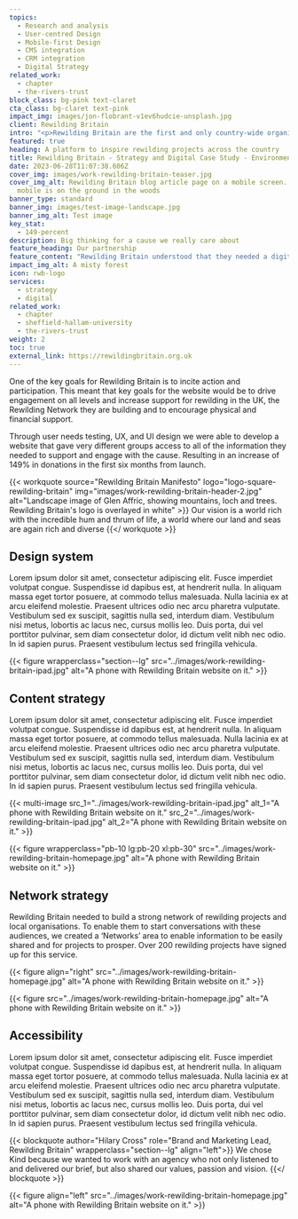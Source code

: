 ```yaml
---
topics:
  - Research and analysis
  - User-centred Design
  - Mobile-first Design
  - CMS integration
  - CRM integration
  - Digital Strategy
related_work:
  - chapter
  - the-rivers-trust
block_class: bg-pink text-claret
cta_class: bg-claret text-pink
impact_img: images/jon-flobrant-v1ev6hudcie-unsplash.jpg
client: Rewilding Britain
intro: "<p>Rewilding Britain are the first and only country-wide organisation in Britain focusing on rewilding – acting as a catalyst for debate and action, and demonstrating the power of working with nature to tackle the climate emergency and the extinction crisis.</p>"
featured: true
heading: A platform to inspire rewilding projects across the country
title: Rewilding Britain - Strategy and Digital Case Study - Environment
date: 2023-06-28T11:07:38.606Z
cover_img: images/work-rewilding-britain-teaser.jpg
cover_img_alt: Rewilding Britain blog article page on a mobile screen. The
  mobile is on the ground in the woods
banner_type: standard
banner_img: images/test-image-landscape.jpg
banner_img_alt: Test image
key_stat:
  - 149-percent
description: Big thinking for a cause we really care about
feature_heading: Our partnership
feature_content: "Rewilding Britain understood that they needed a digital partner to not only create a digital presence but to maintain it and evolve as their organisation does. We’ve been delighted to work with them for almost three years to constantly improve the performance and direction of their site as they continue to gain awareness and support on a national and international level."
impact_img_alt: A misty forest
icon: rwb-logo
services:
  - strategy
  - digital
related_work:
  - chapter
  - sheffield-hallam-university
  - the-rivers-trust
weight: 2
toc: true
external_link: https://rewildingbritain.org.uk
---
```


<!-- Text left -->
<div class="w-full grid grid-cols-12 gap-x-2.5 gap-y-6 lg:gap-6 xl:gap-8">
  <div class="prose col-span-full lg:col-span-8">

  One of the key goals for Rewilding Britain is to incite action and participation. This meant that key goals for the website would be to drive engagement on all levels and increase support for rewilding in the UK, the Rewilding Network they are building and to encourage physical and financial support.

  Through user needs testing, UX, and UI design we were able to develop a website that gave very different groups access to all of the information they needed to support and engage with the cause. Resulting in an increase of 149% in donations in the first six months from launch.

  </div>
</div>


{{< workquote source="Rewilding Britain Manifesto" logo="logo-square-rewilding-britain" img="images/work-rewilding-britain-header-2.jpg" alt="Landscape image of Glen Affric, showing mountains, loch and trees. Rewilding Britain's logo is overlayed in white" >}}
  Our vision is a world rich with the incredible hum and thrum of life, a world where our land and seas are again rich and diverse
{{</ workquote >}}

<!-- Text right -->
<div class="w-full grid grid-cols-12 gap-x-2.5 gap-y-6 lg:gap-6 xl:gap-8">
  <div class="prose col-span-full lg:col-span-8 lg:col-start-5">

  ## Design system

  Lorem ipsum dolor sit amet, consectetur adipiscing elit. Fusce imperdiet volutpat congue. Suspendisse id dapibus est, at hendrerit nulla. In aliquam massa eget tortor posuere, at commodo tellus malesuada. Nulla lacinia ex at arcu eleifend molestie. Praesent ultrices odio nec arcu pharetra vulputate. Vestibulum sed ex suscipit, sagittis nulla sed, interdum diam. Vestibulum nisi metus, lobortis ac lacus nec, cursus mollis leo. Duis porta, dui vel porttitor pulvinar, sem diam consectetur dolor, id dictum velit nibh nec odio. In id sapien purus. Praesent vestibulum lectus sed fringilla vehicula.

  </div>
</div>

{{< figure wrapperclass="section--lg" src="../images/work-rewilding-britain-ipad.jpg" alt="A phone with Rewilding Britain website on it." >}}

<!-- Text left -->
<div class="w-full grid grid-cols-12 gap-x-2.5 gap-y-6 lg:gap-6 xl:gap-8">
  <div class="prose col-span-full lg:col-span-8">

  ## Content strategy

  Lorem ipsum dolor sit amet, consectetur adipiscing elit. Fusce imperdiet volutpat congue. Suspendisse id dapibus est, at hendrerit nulla. In aliquam massa eget tortor posuere, at commodo tellus malesuada. Nulla lacinia ex at arcu eleifend molestie. Praesent ultrices odio nec arcu pharetra vulputate. Vestibulum sed ex suscipit, sagittis nulla sed, interdum diam. Vestibulum nisi metus, lobortis ac lacus nec, cursus mollis leo. Duis porta, dui vel porttitor pulvinar, sem diam consectetur dolor, id dictum velit nibh nec odio. In id sapien purus. Praesent vestibulum lectus sed fringilla vehicula.
   
  </div>
</div>

{{< multi-image
  src_1="../images/work-rewilding-britain-ipad.jpg" alt_1="A phone with Rewilding Britain website on it."
  src_2="../images/work-rewilding-britain-ipad.jpg" alt_2="A phone with Rewilding Britain website on it." >}}

{{< figure wrapperclass="pb-10 lg:pb-20 xl:pb-30" src="../images/work-rewilding-britain-homepage.jpg" alt="A phone with Rewilding Britain website on it." >}}


<!-- Text right -->
<div class="w-full grid grid-cols-12 gap-x-2.5 gap-y-6 lg:gap-6 xl:gap-8">
  <div class="prose col-span-full lg:col-span-8 lg:col-start-5">

  ## Network strategy

  Rewilding Britain needed to build a strong network of rewilding projects and local organisations. To enable them to start conversations with these audiences, we created a ‘Networks’ area to enable information to be easily shared and for projects to prosper. Over 200 rewilding projects have signed up for this service.
   
  </div>
</div>

{{< figure align="right" src="../images/work-rewilding-britain-homepage.jpg" alt="A phone with Rewilding Britain website on it." >}}

{{< figure src="../images/work-rewilding-britain-homepage.jpg" alt="A phone with Rewilding Britain website on it." >}}

<!-- Text right -->
<div class="w-full grid grid-cols-12 gap-x-2.5 gap-y-6 lg:gap-6 xl:gap-8">
  <div class="prose col-span-full lg:col-span-8 lg:col-start-5">

  ## Accessibility

  Lorem ipsum dolor sit amet, consectetur adipiscing elit. Fusce imperdiet volutpat congue. Suspendisse id dapibus est, at hendrerit nulla. In aliquam massa eget tortor posuere, at commodo tellus malesuada. Nulla lacinia ex at arcu eleifend molestie. Praesent ultrices odio nec arcu pharetra vulputate. Vestibulum sed ex suscipit, sagittis nulla sed, interdum diam. Vestibulum nisi metus, lobortis ac lacus nec, cursus mollis leo. Duis porta, dui vel porttitor pulvinar, sem diam consectetur dolor, id dictum velit nibh nec odio. In id sapien purus. Praesent vestibulum lectus sed fringilla vehicula.
   
  </div>
</div>

{{< blockquote author="Hilary Cross" role="Brand and Marketing Lead, Rewilding Britain" wrapperclass="section--lg" align="left">}}
  We chose Kind because we wanted to work with an agency who not only listened to and delivered our brief, but also shared our values, passion and vision.
{{</ blockquote >}}

{{< figure align="left" src="../images/work-rewilding-britain-homepage.jpg" alt="A phone with Rewilding Britain website on it." >}}
